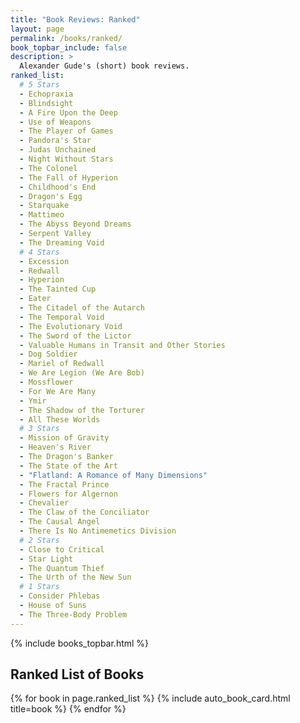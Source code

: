 ```yaml
---
title: "Book Reviews: Ranked"
layout: page
permalink: /books/ranked/
book_topbar_include: false
description: >
  Alexander Gude's (short) book reviews.
ranked_list:
  # 5 Stars
  - Echopraxia
  - Blindsight
  - A Fire Upon the Deep
  - Use of Weapons
  - The Player of Games
  - Pandora's Star
  - Judas Unchained
  - Night Without Stars
  - The Colonel
  - The Fall of Hyperion
  - Childhood's End
  - Dragon's Egg
  - Starquake
  - Mattimeo
  - The Abyss Beyond Dreams
  - Serpent Valley
  - The Dreaming Void
  # 4 Stars
  - Excession
  - Redwall
  - Hyperion
  - The Tainted Cup
  - Eater
  - The Citadel of the Autarch
  - The Temporal Void
  - The Evolutionary Void
  - The Sword of the Lictor
  - Valuable Humans in Transit and Other Stories
  - Dog Soldier
  - Mariel of Redwall
  - We Are Legion (We Are Bob)
  - Mossflower
  - For We Are Many
  - Ymir
  - The Shadow of the Torturer
  - All These Worlds
  # 3 Stars
  - Mission of Gravity
  - Heaven's River
  - The Dragon's Banker
  - The State of the Art
  - "Flatland: A Romance of Many Dimensions"
  - The Fractal Prince
  - Flowers for Algernon
  - Chevalier
  - The Claw of the Conciliator
  - The Causal Angel
  - There Is No Antimemetics Division
  # 2 Stars
  - Close to Critical
  - Star Light
  - The Quantum Thief
  - The Urth of the New Sun
  # 1 Stars
  - Consider Phlebas
  - House of Suns
  - The Three-Body Problem
---
```


{% include books_topbar.html %}

<h2 class="book-list-headline">Ranked List of Books</h2>

<div class="card-grid">

{% for book in page.ranked_list %}
  {% include auto_book_card.html title=book %}
{% endfor %}

</div>
